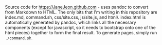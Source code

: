 Source code for https://JaneJeon.github.com - uses pandoc to convert from Markdown to HTML.
The only bits that I'm writing in this repository are index.md, command.sh, css/site.css, js/site.js, and html/.
index.html is automatically generated by pandoc, which links all the necessary components (except for javascript, so it needs to bootstrap onto one of the html pieces) together to form the final result.
To generate pages, simply run `./command.sh`.
